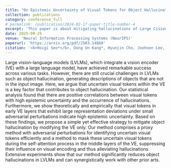 ```yaml
---
title: "On Epistemic Uncertainty of Visual Tokens for Object Hallucinations in Large Vision-Language Models"
collection: publications
category: conference_full
# permalink: /publication/2024-02-17-paper-title-number-4
excerpt: 'This paper is about mitigating hallucinations of Large Cision-Language Models via training-free method.'
date: 2025-09-25
venue: 'Neural Information Processing Systems (NeurIPS)'
paperurl: 'https://arxiv.org/pdf/2503.14868'
citation: '<b>Hoigi Seo*</b>, Dong Un Kang*, Hyunjin Cho, Joohoon Lee, and Se Young Chun. (* co-first author)'
---
```


Large vision-language models (LVLMs), which integrate a vision encoder (VE) with a large language model, have achieved remarkable success across various tasks. However, there are still crucial challenges in LVLMs such as object hallucination, generating descriptions of objects that are not in the input image. Here, we argue that uncertain visual tokens within the VE is a key factor that contributes to object hallucination. Our statistical analysis found that there are positive correlations between visual tokens with high epistemic uncertainty and the occurrence of hallucinations. Furthermore, we show theoretically and empirically that visual tokens in early VE layers that exhibit large representation deviations under small adversarial perturbations indicate high epistemic uncertainty. Based on these findings, we propose a simple yet effective strategy to mitigate object hallucination by modifying the VE only. Our method comprises a proxy method with adversarial perturbations for identifying uncertain visual tokens efficiently and a method to mask these uncertain visual tokens during the self-attention process in the middle layers of the VE, suppressing their influence on visual encoding and thus alleviating hallucinations. Extensive experiments show that our method significantly reduces object hallucinations in LVLMs and can synergistically work with other prior arts.
